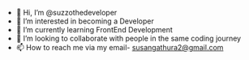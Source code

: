 - 👋 Hi, I’m @suzzothedeveloper
- 👀 I’m interested in becoming a Developer
- 🌱 I’m currently learning FrontEnd Development
- 💞️ I’m looking to collaborate with people in the same coding journey
- 📫 How to reach me via my email- susangathura2@gmail.com 

<!---
suzzothedeveloper/suzzothedeveloper is a ✨ special ✨ repository because its `README.md` (this file) appears on your GitHub profile.
You can click the Preview link to take a look at your changes.
--->
